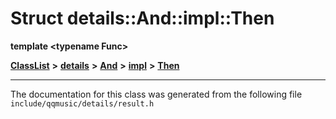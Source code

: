 

# Struct details::And::impl::Then

**template &lt;typename Func&gt;**



[**ClassList**](annotated.md) **>** [**details**](namespacedetails.md) **>** [**And**](namespacedetails_1_1And.md) **>** [**impl**](namespacedetails_1_1And_1_1impl.md) **>** [**Then**](structdetails_1_1And_1_1impl_1_1Then.md)







































































------------------------------
The documentation for this class was generated from the following file `include/qqmusic/details/result.h`

